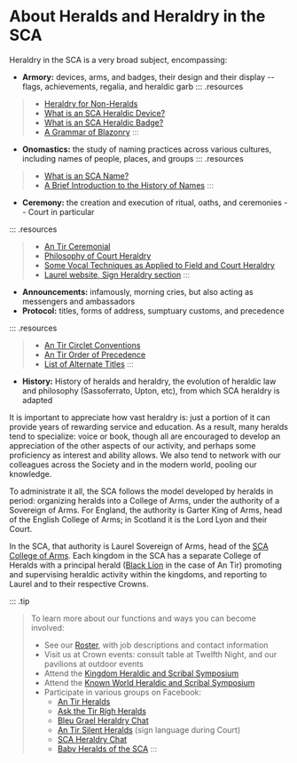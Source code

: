 # About Heralds and Heraldry in the SCA

Heraldry in the SCA is a very broad subject, encompassing:

* __Armory:__ devices, arms, and badges, their design and their display -- flags, achievements, regalia, and heraldic garb
::: .resources
>   * [Heraldry for Non-Heralds](http://heraldry.sca.org/armory/newprimer/)
>   * [What is an SCA Heraldic Device?](http://heraldry.sca.org/armory/whatis/device.html)
>   * [What is an SCA Heraldic Badge?](http://heraldry.sca.org/armory/whatis/badge.html)
>   * [A Grammar of Blazonry](http://heraldry.sca.org/armory/bruce.html)
:::
* __Onomastics:__ the study of naming practices across various cultures, including names of people, places, and groups
::: .resources
> * [What is an SCA Name?](http://heraldry.sca.org/armory/whatis/name.html)
> * [A Brief Introduction to the History of Names](http://heraldry.sca.org/names/namehist.html)
:::
* __Ceremony:__ the creation and execution of ritual, oaths, and ceremonies -- Court in particular

::: .resources
> * [An Tir Ceremonial][ceremonial]
> * [Philosophy of Court Heraldry](http://heraldry.sca.org/voice/philosophyonherald.html)
> * [Some Vocal Techniques as Applied to Field and Court Heraldry](http://heraldry.sca.org/voice/vocaltech.html)
> * [Laurel website, Sign Heraldry section](http://heraldry.sca.org/signheraldry.html)
:::

* __Announcements:__ infamously, morning cries, but also acting as messengers and ambassadors
* __Protocol:__ titles, forms of address, sumptuary customs, and precedence

::: .resources
> * [An Tir Circlet Conventions](/document/view/reference/circlets)
> * [An Tir Order of Precedence](https://op.antirheralds.org)
> * [List of Alternate Titles](http://heraldry.sca.org/titles.html)
:::

* __History:__ History of heralds and heraldry, the evolution of heraldic law and philosophy (Sassoferrato, Upton, etc), from which SCA heraldry is adapted

It is important to appreciate how vast heraldry is: just a portion of it can provide years of rewarding service and education.  As a result, many heralds tend to specialize:  voice or book, though all are encouraged to develop an appreciation of the other aspects of our activity, and perhaps some proficiency as interest and ability allows.  We also tend to network with our colleagues across the Society and in the modern world, pooling our knowledge.

To administrate it all, the SCA follows the model developed by heralds in period: organizing heralds into a College of Arms, under the authority of a Sovereign of Arms.  For England, the authority is Garter King of Arms, head of the English College of Arms; in Scotland it is the Lord Lyon and their Court.

In the SCA, that authority is Laurel Sovereign of Arms, head of the [SCA College of Arms][coa].  Each kingdom in the SCA has a separate College of Heralds with a principal herald ([Black Lion][blacklion] in the case of An Tir) promoting and supervising heraldic activity within the kingdoms, and reporting to Laurel and to their respective Crowns.

::: .tip
> To learn more about our functions and ways you can become involved:
>
> * See our [Roster](/staff), with job descriptions and contact information
> * Visit us at Crown events: consult table at Twelfth Night, and our pavilions at outdoor events
> * Attend the [Kingdom Heraldic and Scribal Symposium](/symposium)
> * Attend the [Known World Heraldic and Scribal Symposium](http://heraldry.sca.org/kwhss)
> * Participate in various groups on Facebook:
>   * [An Tir Heralds](https://www.facebook.com/groups/1466187777043480/)
>   * [Ask the Tir Rígh Heralds](https://www.facebook.com/groups/526745464046453/)
>   * [Bleu Grael Heraldry Chat](https://www.facebook.com/groups/bleugrealherald/)
>   * [An Tir Silent Heralds](https://www.facebook.com/groups/517913661699466/) (sign language during Court)
>   * [SCA Heraldry Chat](https://www.facebook.com/groups/SCAHeraldryChat/)
>   * [Baby Heralds of the SCA](https://www.facebook.com/groups/458411554260838/)
:::

[blacklion]: /staff/office/black-lion
[ceremonial]: /ceremonial
[coa]: http://heraldry.sca.org

